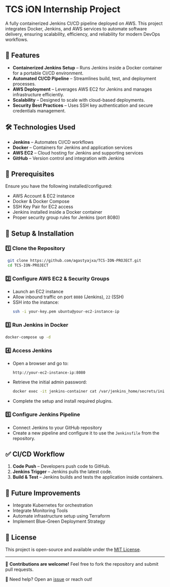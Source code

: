 # TCS iON Internship Project

A fully containerized Jenkins CI/CD pipeline deployed on AWS. This project integrates Docker, Jenkins, and AWS services to automate software delivery, ensuring scalability, efficiency, and reliability for modern DevOps workflows.

## 🚀 Features
- **Containerized Jenkins Setup** – Runs Jenkins inside a Docker container for a portable CI/CD environment.
- **Automated CI/CD Pipeline** – Streamlines build, test, and deployment processes.
- **AWS Deployment** – Leverages AWS EC2 for Jenkins and manages infrastructure efficiently.
- **Scalability** – Designed to scale with cloud-based deployments.
- **Security Best Practices** – Uses SSH key authentication and secure credentials management.

## 🛠️ Technologies Used
- **Jenkins** – Automates CI/CD workflows
- **Docker** – Containers for Jenkins and application services
- **AWS EC2** – Cloud hosting for Jenkins and supporting services
- **GitHub** – Version control and integration with Jenkins

## 📌 Prerequisites
Ensure you have the following installed/configured:
- AWS Account & EC2 instance
- Docker & Docker Compose
- SSH Key Pair for EC2 access
- Jenkins installed inside a Docker container
- Proper security group rules for Jenkins (port 8080)

## 📖 Setup & Installation

### 1️⃣ Clone the Repository
```sh
 git clone https://github.com/agastyajxa/TCS-ION-PROJECT.git
 cd TCS-ION-PROJECT
```

### 2️⃣ Configure AWS EC2 & Security Groups
- Launch an EC2 instance
- Allow inbound traffic on port `8080` (Jenkins), `22` (SSH)
- SSH into the instance:
  ```sh
  ssh -i your-key.pem ubuntu@your-ec2-instance-ip
  ```

### 3️⃣ Run Jenkins in Docker
```sh
docker-compose up -d
```

### 4️⃣ Access Jenkins
- Open a browser and go to:
  ```
  http://your-ec2-instance-ip:8080
  ```
- Retrieve the initial admin password:
  ```sh
  docker exec -it jenkins-container cat /var/jenkins_home/secrets/initialAdminPassword
  ```
- Complete the setup and install required plugins.

### 5️⃣ Configure Jenkins Pipeline
- Connect Jenkins to your GitHub repository
- Create a new pipeline and configure it to use the `Jenkinsfile` from the repository.



## ✅ CI/CD Workflow
1. **Code Push** – Developers push code to GitHub.
2. **Jenkins Trigger** – Jenkins pulls the latest code.
3. **Build & Test** – Jenkins builds and tests the application inside containers.

## 📌 Future Improvements
- Integrate Kubernetes for orchestration
- Integrate Monitoring Tools
- Automate infrastructure setup using Terraform
- Implement Blue-Green Deployment Strategy

## 📜 License
This project is open-source and available under the [MIT License](LICENSE).

---

🎯 **Contributions are welcome!** Feel free to fork the repository and submit pull requests.

💬 Need help? Open an [issue](https://github.com/agastyajxa/TCS-ION-PROJECT/issues) or reach out!


